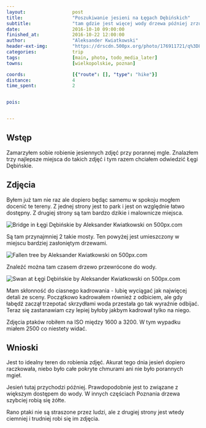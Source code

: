 ```yaml
---
layout:                 post
title:                  "Poszukiwanie jesieni na Łęgach Dębińskich"
subtitle:               "tam gdzie jest więcej wody drzewa później zrzucają liście*"
date:                   2016-10-10 09:00:00
finished_at:            2016-10-22 12:00:00
author:                 "Aleksander Kwiatkowski"
header-ext-img:         "https://drscdn.500px.org/photo/176911721/q%3D80_m%3D2000/52584500d7ddb9e7e8ee1f880f736d5b"
categories:             trip
tags:                   [main, photo, todo_media_later]
towns:                  [wielkopolskie, poznan]

coords:                 [{"route": [], "type": "hike"}]
distance:               4
time_spent:             2


pois:


---
```


Wstęp
-----

Zamarzyłem sobie robienie jesiennych zdjęć przy porannej mgle.
Znalazłem trzy najlepsze miejsca do takich zdjęć i tym razem chciałem odwiedzić
Łęgi Dębińskie.

Zdjęcia
-------

Byłem już tam nie raz ale dopiero będąc samemu w spokoju mogłem docenić
te tereny. Z jednej strony jest to park i jest on względnie łatwo dostępny.
Z drugiej strony są tam bardzo dzikie i malownicze miejsca.

<div class='pixels-photo'>
  <p>
    <img src='https://drscdn.500px.org/photo/177091667/m%3D900/5a6ba51c4925708c94334bc4cb262540' alt='Bridge in Łęgi Dębińskie by Aleksander Kwiatkowski on 500px.com'>
  </p>
  <a href='https://500px.com/photo/177091667/bridge-in-%C5%81%C4%99gi-d%C4%99bi%C5%84skie-by-aleksander-kwiatkowski' alt='Bridge in Łęgi Dębińskie by Aleksander Kwiatkowski on 500px.com'></a>
</div>
<script type='text/javascript' src='https://500px.com/embed.js'></script>

Są tam przynajmniej 2 takie mosty. Ten powyżej jest umieszczony w miejscu
bardziej zasłoniętym drzewami.

<div class='pixels-photo'>
  <p>
    <img src='https://drscdn.500px.org/photo/176928545/m%3D900/089178476b55a4ee180bfac94cbf484f' alt='Fallen tree by Aleksander Kwiatkowski on 500px.com'>
  </p>
  <a href='https://500px.com/photo/176928545/fallen-tree-by-aleksander-kwiatkowski' alt='Fallen tree by Aleksander Kwiatkowski on 500px.com'></a>
</div>
<script type='text/javascript' src='https://500px.com/embed.js'></script>

Znaleźć można tam czasem drzewo przewrócone do wody.

<div class='pixels-photo'>
  <p>
    <img src='https://drscdn.500px.org/photo/176874137/m%3D900/6229e4c8029a00fc4e5a8ea1ea56f38a' alt='Swan at Łęgi Dębińskie by Aleksander Kwiatkowski on 500px.com'>
  </p>
  <a href='https://500px.com/photo/176874137/swan-at-%C5%81%C4%99gi-d%C4%99bi%C5%84skie-by-aleksander-kwiatkowski' alt='Swan at Łęgi Dębińskie by Aleksander Kwiatkowski on 500px.com'></a>
</div>
<script type='text/javascript' src='https://500px.com/embed.js'></script>

Mam skłonność do ciasnego kadrowania - lubię wyciągać jak najwięcej detali ze sceny.
Początkowo kadrowałem również z odbiciem, ale gdy łabędź zaczął trzepotać
skrzydłami woda przestała go tak wyraźnie odbijać. Teraz się zastanawiam czy lepiej
byłoby jakbym kadrował tylko na niego.

Zdjęcia ptaków robiłem na ISO między 1600 a 3200. W tym wypadku miałem 2500 co
niestety widać.

Wnioski
-------

Jest to idealny teren do robienia zdjęć. Akurat tego dnia jesień dopiero raczkowała,
niebo było całe pokryte chmurami ani nie było porannych mgieł.

Jesień tutaj przychodzi później. Prawdopodobnie jest to związane z większym
dostępem do wody. W innych częściach Poznania drzewa szybciej robią się żółte.

Rano ptaki nie są straszone przez ludzi, ale z drugiej strony jest wtedy ciemniej
i trudniej robi się im zdjęcia.
